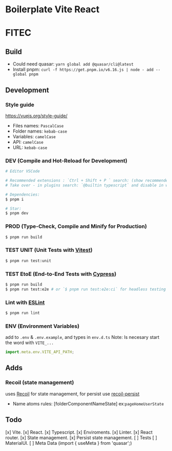 # Boilerplate Vite React

# FITEC

## Build

- Could need quasar: `yarn global add @quasar/cli@latest`
- Install pnpm: `curl -f https://get.pnpm.io/v6.16.js | node - add --global pnpm`

## Development

### Style guide

https://vuejs.org/style-guide/

- Files names: `PascalCase`
- Folder names: `kebab-case`
- Variables: `camelCase`
- API: `camelCase`
- URL: `kebab-case`

### DEV (Compile and Hot-Reload for Development)

```sh
# Editor VSCode

# Recommended extensions : `Ctrl + Shift + P ` search: (show recommended extensions) install all
# Take over - in plugins search: `@builtin typescript` and disable in workspace: https://github.com/johnsoncodehk/volar/discussions/471

# Dependencies:
$ pnpm i

# Star:
$ pnpm dev

```

### PROD (Type-Check, Compile and Minify for Production)

```sh
$ pnpm run build
```

### TEST UNIT (Unit Tests with [Vitest](https://vitest.dev/))

```sh
$ pnpm run test:unit
```

### TEST EtoE (End-to-End Tests with [Cypress](https://www.cypress.io/))

```sh
$ pnpm run build
$ pnpm run test:e2e # or `$ pnpm run test:e2e:ci` for headless testing
```

### Lint with [ESLint](https://eslint.org/)

```sh
$ pnpm run lint
```

### ENV (Environment Variables)

add to `.env` & `.env.example`, and types in `env.d.ts`
Note: Is necesary start the word with `VITE_...`

```js
import.meta.env.VITE_API_PATH;
```

## Adds

### Recoil (state management)
uses [Recoil](https://recoiljs.org/docs/introduction/getting-started) for state management, for persist use [recoil-persist](https://github.com/polemius/recoil-persist)

- Name atoms rules: [folderComponentNameState] ex:`pageHomeUserState`


## Todo
[x] Vite.
[x] React.
[x] Typescript.
[x] Enviroments.
[x] Linter.
[x] React router.
[x] State management.
[x] Persist state management.
[ ] Tests
[ ] MaterialUI.
[ ] Meta Data (import { useMeta } from 'quasar';)

 



